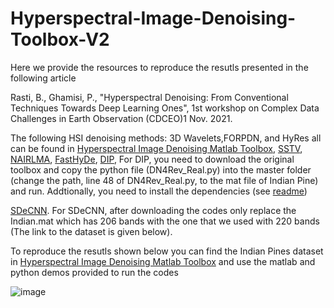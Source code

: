 # Hyperspectral-Image-Denoising-Toolbox-V2

Here we provide the resources to reproduce the resutls presented in the following article

Rasti, B., Ghamisi, P., "Hyperspectral Denoising: From Conventional Techniques Towards Deep Learning Ones", 
1st workshop on Complex Data Challenges in Earth Observation (CDCEO)1 Nov. 2021.

The following HSI denoising methods: 3D Wavelets,FORPDN, and HyRes all can be found in
[Hyperspectral Image Denoising Matlab Toolbox](https://www.researchgate.net/publication/328027880_Hyperspectral_Image_Denoising_Matlab_Toolbox),
[SSTV](https://www.mathworks.com/matlabcentral/fileexchange/49145-mixed-noise-reduction),
[NAIRLMA](https://sites.google.com/site/rshewei/home),
[FastHyDe](https://github.com/LinaZhuang/FastHyDe_FastHyIn),
[DIP](https://github.com/DmitryUlyanov/deep-image-prior), For DIP, you need to download the original toolbox and copy the python file (DN4Rev_Real.py) into the master folder (change the path, line 48 of DN4Rev_Real.py, to the mat file of Indian Pine) and run. Addtionally, you need to install the dependencies (see [readme](https://github.com/DmitryUlyanov/deep-image-prior)) 

[SDeCNN](https://github.com/mhaut/HSI-SDeCNN). For SDeCNN, after downloading the codes only replace the Indian.mat which has 206 bands with the one that we used with 220 bands (The link to the dataset is given below).

To reproduce the resutls shown below you can find the Indian Pines dataset in [Hyperspectral Image Denoising Matlab Toolbox](https://www.researchgate.net/publication/328027880_Hyperspectral_Image_Denoising_Matlab_Toolbox) and use the matlab and python demos provided to run the codes

![image](https://user-images.githubusercontent.com/61419984/125260332-88d38200-e300-11eb-90a6-90f2285135aa.png)

